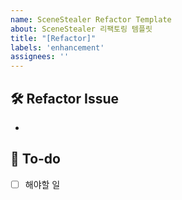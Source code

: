 ```yaml
---
name: SceneStealer Refactor Template
about: SceneStealer 리팩토링 템플릿
title: "[Refactor]"
labels: 'enhancement'
assignees: ''
---
```


## 🛠️ Refactor Issue
<!-- 개선할 내용을 설명해주세요. -->
- 

## 📝 To-do
<!-- 해야 할 일들을 적어주세요. -->
- [ ] 해야할 일
